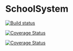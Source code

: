 # SchoolSystem
[![Build status](https://ci.appveyor.com/api/projects/status/049uv5hj8iiw47mh?svg=true)](https://ci.appveyor.com/project/RuzmanovDev/schoolsystemproject)

[![Coverage Status](https://coveralls.io/repos/github/HlebForms/SchoolSystemProject/badge.svg)](https://coveralls.io/github/HlebForms/SchoolSystemProject)

[![Coverage Status](https://coveralls.io/repos/github/HlebForms/SchoolSystemProject/badge.svg?branch=master)](https://coveralls.io/github/HlebForms/SchoolSystemProject?branch=master)
